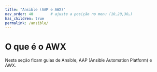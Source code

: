 ```yaml
---
title: "Ansible (AAP e AWX)"
nav_order: 40        # ajuste a posição no menu (10,20,30…)
has_children: true
permalink: /ansible/
---
```


# O que é o AWX

Nesta seção ficam guias de Ansible, AAP (Ansible Automation Platform) e AWX.

